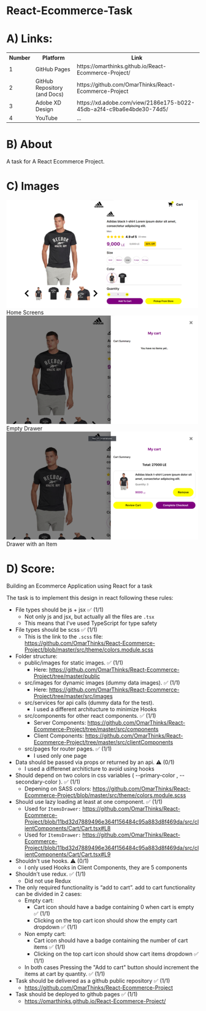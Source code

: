# React-Ecommerce-Task

# A) Links:

<table>
<tr>
<th>Number</th>
<th>Platform</th>
<th>Link</th>
</tr>

<tr>
<td>1</td>
<td>GitHub Pages</td>
<td>https://omarthinks.github.io/React-Ecommerce-Project/</td>
</tr>
<tr>
<td>2</td>
<td>GitHub Repository (and Docs)</td>
<td>https://github.com/OmarThinks/React-Ecommerce-Project</td>
</tr>
<tr>
<td>3</td>
<td>Adobe XD Design</td>
<td>https://xd.adobe.com/view/2186e175-b022-45db-a2f4-c9ba6e4bde30-74d5/</td>
</tr>
<tr>
<td>4</td>
<td>YouTube</td>
<td> ... </td>
</tr>
</table>

# B) About

A task for A React Ecommerce Project.

# C) Images

<img src="./media/home.png" width=500/>
Home Screens

<img src="./media/drawer-empty.png" width=500/>
Empty Drawer

<img src="./media/drawer-full.png" width=500/>
Drawer with an Item

# D) Score:

Building an Ecommerce Application using React for a task

The task is to implement this design in react following these rules:

- File types should be js + jsx ✅ (1/1)
  - Not only js and jsx, but actually all the files are `.tsx`
  - This means that I've used TypeScript for type safety
- File types should be scss ✅ (1/1)
  - This is the link to the `.scss` file: https://github.com/OmarThinks/React-Ecommerce-Project/blob/master/src/theme/colors.module.scss
- Folder structure:
  - public/images for static images. ✅ (1/1)
    - Here: https://github.com/OmarThinks/React-Ecommerce-Project/tree/master/public
  - src/images for dynamic images (dummy data images). ✅ (1/1)
    - Here: https://github.com/OmarThinks/React-Ecommerce-Project/tree/master/src/images
  - src/services for api calls (dummy data for the test).
    - I used a different architucture to minimize Hooks
  - src/components for other react components. ✅ (1/1)
    - Server Components: https://github.com/OmarThinks/React-Ecommerce-Project/tree/master/src/components
    - Client Components: https://github.com/OmarThinks/React-Ecommerce-Project/tree/master/src/clientComponents
  - src/pages for router pages. ✅ (1/1)
    - I used only one page
- Data should be passed via props or returned by an api. ⚠️ (0/1)
  - I used a differenet architicture to avoid using hooks
- Should depend on two colors in css variables ( --primary-color , --secondary-color ). ✅ (1/1)
  - Depening on SASS colors: https://github.com/OmarThinks/React-Ecommerce-Project/blob/master/src/theme/colors.module.scss
- Should use lazy loading at least at one component. ✅ (1/1)
  - Used for `ItemsDrawer:` https://github.com/OmarThinks/React-Ecommerce-Project/blob/11bd32d7889496e364f156484c95a883d8f469da/src/clientComponents/Cart/Cart.tsx#L8
  - Used for `ItemsDrawer:` https://github.com/OmarThinks/React-Ecommerce-Project/blob/11bd32d7889496e364f156484c95a883d8f469da/src/clientComponents/Cart/Cart.tsx#L9
- Shouldn't use hooks. ⚠️ (0/1)
  - I only used Hooks in Client Components, they are 5 components
- Shouldn't use redux. ✅ (1/1)
  - Did not use Redux
- The only required functionality is “add to cart”. add to cart functionality can be divided in 2 cases:
  - Empty cart:
    - Cart icon should have a badge containing 0 when cart is empty ✅ (1/1)
    - Clicking on the top cart icon should show the empty cart dropdown ✅ (1/1)
  - Non empty cart:
    - Cart icon should have a badge containing the number of cart items ✅ (1/1)
    - Clicking on the top cart icon should show cart items dropdown ✅ (1/1)
  - In both cases Pressing the "Add to cart" button should increment the items at cart by quantity. ✅ (1/1)
- Task should be delivered as a github public repository ✅ (1/1)
  - https://github.com/OmarThinks/React-Ecommerce-Project
- Task should be deployed to github pages ✅ (1/1)
  - https://omarthinks.github.io/React-Ecommerce-Project/

